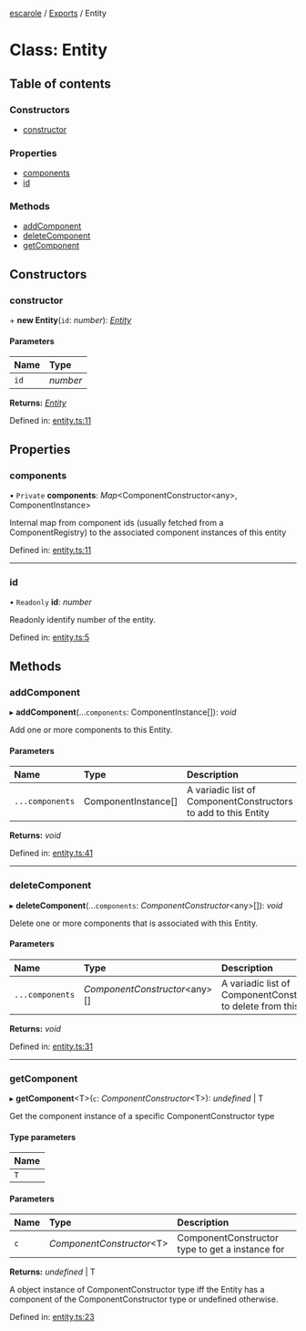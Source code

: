 [escarole](../README.md) / [Exports](../modules.md) / Entity

# Class: Entity

## Table of contents

### Constructors

- [constructor](entity.md#constructor)

### Properties

- [components](entity.md#components)
- [id](entity.md#id)

### Methods

- [addComponent](entity.md#addcomponent)
- [deleteComponent](entity.md#deletecomponent)
- [getComponent](entity.md#getcomponent)

## Constructors

### constructor

\+ **new Entity**(`id`: *number*): [*Entity*](entity.md)

#### Parameters

| Name | Type |
| :------ | :------ |
| `id` | *number* |

**Returns:** [*Entity*](entity.md)

Defined in: [entity.ts:11](https://github.com/Ezbob/Escarole/blob/612775f/src/entity.ts#L11)

## Properties

### components

• `Private` **components**: *Map*<ComponentConstructor<any\>, ComponentInstance\>

Internal map from component ids (usually fetched from a ComponentRegistry) to the associated
component instances of this entity

Defined in: [entity.ts:11](https://github.com/Ezbob/Escarole/blob/612775f/src/entity.ts#L11)

___

### id

• `Readonly` **id**: *number*

Readonly identify number of the entity.

Defined in: [entity.ts:5](https://github.com/Ezbob/Escarole/blob/612775f/src/entity.ts#L5)

## Methods

### addComponent

▸ **addComponent**(...`components`: ComponentInstance[]): *void*

Add one or more components to this Entity.

#### Parameters

| Name | Type | Description |
| :------ | :------ | :------ |
| `...components` | ComponentInstance[] | A variadic list of ComponentConstructors to add to this Entity |

**Returns:** *void*

Defined in: [entity.ts:41](https://github.com/Ezbob/Escarole/blob/612775f/src/entity.ts#L41)

___

### deleteComponent

▸ **deleteComponent**(...`components`: *ComponentConstructor*<any\>[]): *void*

Delete one or more components that is associated with this Entity.

#### Parameters

| Name | Type | Description |
| :------ | :------ | :------ |
| `...components` | *ComponentConstructor*<any\>[] | A variadic list of ComponentConstructors to delete from this Entity |

**Returns:** *void*

Defined in: [entity.ts:31](https://github.com/Ezbob/Escarole/blob/612775f/src/entity.ts#L31)

___

### getComponent

▸ **getComponent**<T\>(`c`: *ComponentConstructor*<T\>): *undefined* \| T

Get the component instance of a specific ComponentConstructor type

#### Type parameters

| Name |
| :------ |
| `T` |

#### Parameters

| Name | Type | Description |
| :------ | :------ | :------ |
| `c` | *ComponentConstructor*<T\> | ComponentConstructor type to get a instance for |

**Returns:** *undefined* \| T

A object instance of ComponentConstructor type iff the Entity has
a component of the ComponentConstructor type or undefined otherwise.

Defined in: [entity.ts:23](https://github.com/Ezbob/Escarole/blob/612775f/src/entity.ts#L23)
